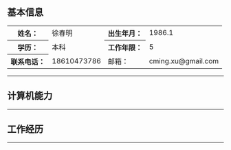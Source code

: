 ## 基本信息 
<table>
  <tr>
    <th>姓名：</th>
    <td>徐春明</td>
    <th>出生年月：</th>
    <td>1986.1</td>
  </tr>
  <tr>
    <th>学历：</th>
    <td>本科</td>
    <th>工作年限：</th>
    <td>5</td>
  </tr>
  <tr>
    <th>联系电话： </th>
    <td>18610473786</td>
    <td>邮箱： </td>
    <td>cming.xu@gmail.com</td>
  </tr>
</table>

---
## 计算机能力

---
## 工作经历
---
